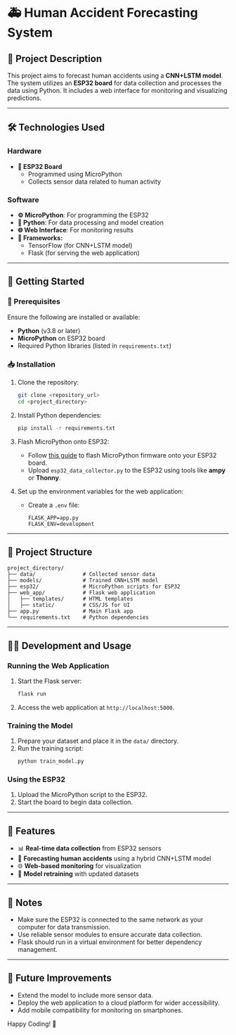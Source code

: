 
# 🚑 Human Accident Forecasting System

## 📖 Project Description
This project aims to forecast human accidents using a **CNN+LSTM model**. The system utilizes an **ESP32 board** for data collection and processes the data using Python. It includes a web interface for monitoring and visualizing predictions.

---

## 🛠️ Technologies Used

### Hardware
- **🔌 ESP32 Board**
  - Programmed using MicroPython
  - Collects sensor data related to human activity

### Software
- **⚙️ MicroPython**: For programming the ESP32
- **🐍 Python**: For data processing and model creation
- **🌐 Web Interface**: For monitoring results
- **💾 Frameworks:**
  - TensorFlow (for CNN+LSTM model)
  - Flask (for serving the web application)

---

## 🚀 Getting Started

### 🔧 Prerequisites
Ensure the following are installed or available:
- **Python** (v3.8 or later)
- **MicroPython** on ESP32 board
- Required Python libraries (listed in `requirements.txt`)

### 📥 Installation

1. Clone the repository:
   ```bash
   git clone <repository_url>
   cd <project_directory>
   ```

2. Install Python dependencies:
   ```bash
   pip install -r requirements.txt
   ```

3. Flash MicroPython onto ESP32:
   - Follow [this guide](https://micropython.org/) to flash MicroPython firmware onto your ESP32 board.
   - Upload `esp32_data_collector.py` to the ESP32 using tools like **ampy** or **Thonny**.

4. Set up the environment variables for the web application:
   - Create a `.env` file:
     ```
     FLASK_APP=app.py
     FLASK_ENV=development
     ```

---

## 📂 Project Structure
```
project_directory/
├── data/               # Collected sensor data
├── models/             # Trained CNN+LSTM model
├── esp32/              # MicroPython scripts for ESP32
├── web_app/            # Flask web application
│   ├── templates/      # HTML templates
│   ├── static/         # CSS/JS for UI
├── app.py              # Main Flask app
└── requirements.txt    # Python dependencies
```

---

## 👨‍💻 Development and Usage

### Running the Web Application
1. Start the Flask server:
   ```bash
   flask run
   ```
2. Access the web application at `http://localhost:5000`.

### Training the Model
1. Prepare your dataset and place it in the `data/` directory.
2. Run the training script:
   ```bash
   python train_model.py
   ```

### Using the ESP32
1. Upload the MicroPython script to the ESP32.
2. Start the board to begin data collection.

---

## 🌟 Features
- 📊 **Real-time data collection** from ESP32 sensors
- 🧠 **Forecasting human accidents** using a hybrid CNN+LSTM model
- 🌐 **Web-based monitoring** for visualization
- 🔄 **Model retraining** with updated datasets

---

## 🔑 Notes
- Make sure the ESP32 is connected to the same network as your computer for data transmission.
- Use reliable sensor modules to ensure accurate data collection.
- Flask should run in a virtual environment for better dependency management.

---

## 📜 Future Improvements
- Extend the model to include more sensor data.
- Deploy the web application to a cloud platform for wider accessibility.
- Add mobile compatibility for monitoring on smartphones.

Happy Coding! 🎉

